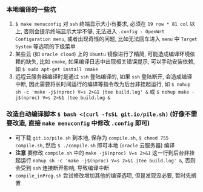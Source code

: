 ### 本地编译的一些坑
1. `$ make menuconfig` 对 `ssh` 终端显示大小有要求, 必须在 `19 row * 81 col` 以上, 否则会提示终端显示大学不够, 无法进入 `.config - OpenWrt Configuration menu`, 或者出现奇怪的问题, 比如无法回车进入 `menu` 中 `Target System` 等选项的下级菜单  
2. 某些云 (如 `oracle cloud`) 上的 `Ubuntu` 镜像进行了精简, 可能造成编译环境依赖的缺失, 比如 `cmake`, 如果编译日志中出现相关错误提示, 可以手动安装依赖, 如 `$ sudo apt-get install cmake`  
3. 远程云服务器编译时是通过 `ssh` 登陆编译的, 如果 `ssh` 登陆断开, 会造成编译中断, 因此需要将长时间运行的编译等指令改为后台非挂起运行, 如 `$ nohup sh -c 'make -j$(nproc) V=s 2>&1 |tee build.log' &` 或 `$ nohup make -j$(nproc) V=s 2>&1 |tee build.log &`  

### 改造自动编译脚本 `$ bash <(curl -fsSL git.io/pile.sh)` (好像不需要改造, 直接 `make menuconfig` 中修改 `.config` 即可)
* 可下载 `git.io/pile.sh` 到本地, 保存为 `compile.sh`, `$ chmod 755 compile.sh`, 然后 `$ ./compile.sh` 即可本地 (`oracle` 云服务器) 编译  
* **注意** 要修改 `compile.sh` 中的 `make -j$(nproc) V=s 2>&1` 这一行到后台非挂起运行 `nohup sh -c 'make -j$(nproc) V=s 2>&1 |tee build.log' &`, 否则会受到 `ssh` 连接断开影响, 导致编译中断  
* `compile_inProg.sh` 尝试修改增加其他的编译选项, 但是发现没必要, 暂时先搁置  